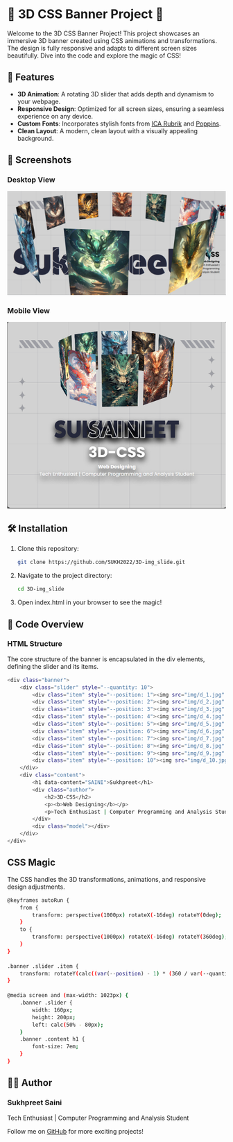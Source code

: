 # 🌟 3D CSS Banner Project 🌟

Welcome to the 3D CSS Banner Project! This project showcases an immersive 3D banner created using CSS animations and transformations. The design is fully responsive and adapts to different screen sizes beautifully. Dive into the code and explore the magic of CSS!

## 🚀 Features

- **3D Animation**: A rotating 3D slider that adds depth and dynamism to your webpage.
- **Responsive Design**: Optimized for all screen sizes, ensuring a seamless experience on any device.
- **Custom Fonts**: Incorporates stylish fonts from [ICA Rubrik](https://fonts.cdnfonts.com/css/ica-rubrik-black) and [Poppins](https://fonts.cdnfonts.com/css/poppins).
- **Clean Layout**: A modern, clean layout with a visually appealing background.

## 📸 Screenshots

### Desktop View
![Desktop View](img/desktop.png)

### Mobile View
![Mobile View](img/mobile.png)

## 🛠️ Installation

1. Clone this repository:
   ```bash
   git clone https://github.com/SUKH2022/3D-img_slide.git
   ```

2. Navigate to the project directory:
    ```bash
    cd 3D-img_slide
    ```

3. Open index.html in your browser to see the magic!

## 📄 Code Overview

### HTML Structure

The core structure of the banner is encapsulated in the div elements, defining the slider and its items.

```bash
<div class="banner">
    <div class="slider" style="--quantity: 10">
        <div class="item" style="--position: 1"><img src="img/d_1.jpg" alt=""></div>
        <div class="item" style="--position: 2"><img src="img/d_2.jpg" alt=""></div>
        <div class="item" style="--position: 3"><img src="img/d_3.jpg" alt=""></div>
        <div class="item" style="--position: 4"><img src="img/d_4.jpg" alt=""></div>
        <div class="item" style="--position: 5"><img src="img/d_5.jpg" alt=""></div>
        <div class="item" style="--position: 6"><img src="img/d_6.jpg" alt=""></div>
        <div class="item" style="--position: 7"><img src="img/d_7.jpg" alt=""></div>
        <div class="item" style="--position: 8"><img src="img/d_8.jpg" alt=""></div>
        <div class="item" style="--position: 9"><img src="img/d_9.jpg" alt=""></div>
        <div class="item" style="--position: 10"><img src="img/d_10.jpg" alt=""></div>
    </div>
    <div class="content">
        <h1 data-content="SAINI">Sukhpreet</h1>
        <div class="author">
            <h2>3D-CSS</h2>
            <p><b>Web Designing</b></p>
            <p>Tech Enthusiast | Computer Programming and Analysis Student</p>
        </div>
        <div class="model"></div>
    </div>
</div>
```

## CSS Magic

The CSS handles the 3D transformations, animations, and responsive design adjustments.

```bash
@keyframes autoRun {
    from {
        transform: perspective(1000px) rotateX(-16deg) rotateY(0deg);
    }
    to {
        transform: perspective(1000px) rotateX(-16deg) rotateY(360deg);
    }
}

.banner .slider .item {
    transform: rotateY(calc((var(--position) - 1) * (360 / var(--quantity)) * 1deg)) translateZ(550px);
}

@media screen and (max-width: 1023px) {
    .banner .slider {
        width: 160px;
        height: 200px;
        left: calc(50% - 80px);
    }
    .banner .content h1 {
        font-size: 7em;
    }
}
```

## 👨‍💻 Author

### Sukhpreet Saini
Tech Enthusiast | Computer Programming and Analysis Student

Follow me on [GitHub](https://github.com/SUKH2022) for more exciting projects!
